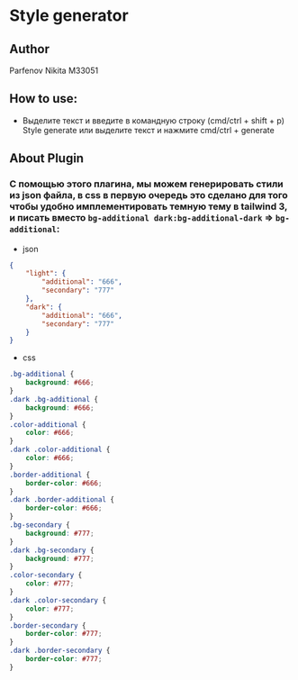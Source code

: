# Style generator

## Author

Parfenov Nikita M33051

## How to use:

-   Выделите текст и введите в командную строку (cmd/ctrl + shift + p) Style generate или выделите текст и нажмите cmd/ctrl + generate

## About Plugin

### С помощью этого плагина, мы можем генерировать стили из json файла, в css в первую очередь это сделано для того чтобы удобно имплементировать темную тему в tailwind 3, и писать вместо `bg-additional dark:bg-additional-dark` => `bg-additional`:

-   json

```json
{
    "light": {
        "additional": "666",
        "secondary": "777"
    },
    "dark": {
        "additional": "666",
        "secondary": "777"
    }
}
```

-   css

```css
.bg-additional {
    background: #666;
}
.dark .bg-additional {
    background: #666;
}
.color-additional {
    color: #666;
}
.dark .color-additional {
    color: #666;
}
.border-additional {
    border-color: #666;
}
.dark .border-additional {
    border-color: #666;
}
.bg-secondary {
    background: #777;
}
.dark .bg-secondary {
    background: #777;
}
.color-secondary {
    color: #777;
}
.dark .color-secondary {
    color: #777;
}
.border-secondary {
    border-color: #777;
}
.dark .border-secondary {
    border-color: #777;
}
```
